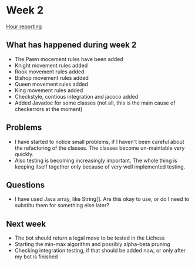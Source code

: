 # Week 2

[Hour reporting](/documentation/Hour_reporting.md)

## What has happened during week 2
* The Pawn mocement rules have been added
* Knight movement rules added
* Rook movement rules added
* Bishop movement rules added
* Queen movement rules added
* King movement rules added
* Checkstyle, contious integration and jacoco added
* Added Javadoc for some classes (not all, this is the main cause of checkerrors at the moment)

## Problems
* I have started to notice small problems, if I haven't been careful about the refactoring of the classes. The classes become un-maintable very quickly.
* Also testing is becoming increasingly important. The whole thing is keeping itself together only because of very well implemented testing.


## Questions
* I have used Java array, like String[]. Are this okay to use, or do I need to substitu them for something else later?

## Next week
* The bot should return a legal move to be tested in the Lichess
* Starting the min-max algorithm and possibly alpha-beta pruning
* Checking integration testing, if that should be added now, or only after my bot is finished

